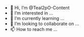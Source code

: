 - 👋 Hi, I’m @Teal2pO-Content
- 👀 I’m interested in ...
- 🌱 I’m currently learning ...
- 💞️ I’m looking to collaborate on ...
- 📫 How to reach me ...

<!---
Teal2pO-Content/Teal2pO-Content is a ✨ special ✨ repository because its `README.md` (this file) appears on your GitHub profile.
You can click the Preview link to take a look at your changes.
--->
